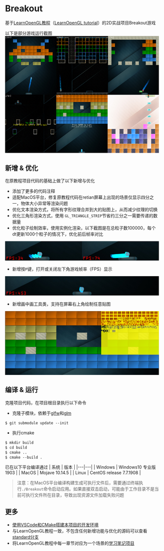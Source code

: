 # Breakout
基于[LearnOpenGL教程](https://learnopengl-cn.github.io/06%20In%20Practice/2D-Game/01%20Breakout/)（[LearnOpenGL tutorial](https://learnopengl.com/In-Practice/2D-Game/Breakout)）的2D实战项目Breakout游戏

以下是部分游戏运行截图
![](docs/breakout_summary.png)

## 新增 & 优化
在原教程项目代码的基础上做了以下新增与优化

* 添加了更多的代码注释
* 适配MacOS平台，修复原教程代码在retian屏幕上出现的场景仅显示四分之一，物体大小异常等渲染问题
* 优化文本渲染方式，将所有字形纹理合并到大的贴图上，从而减少纹理的切换
* 优化三角形渲染方式，使用 `GL_TRIANGLE_STRIP`节省约三分之一需要传递的数据量
* 优化粒子绘制效率，使用实例化渲染，以下截图是在总粒子数100000，每个dt更新1000个粒子的情况下，优化前后帧率对比

![](docs/particle_instance_compare_fps.png)
* 新增按`P`键，打开或关闭左下角游戏帧率（FPS）显示

![](docs/debug_fps.png)
* 新增画中画工具类，支持在屏幕右上角绘制任意贴图

![](docs/picture_in_picture.png)

## 编译 & 运行
克隆项目代码，在项目根目录执行以下命令
* 克隆子模块，依赖于[glfw](https://github.com/glfw/glfw)和[glm](https://github.com/g-truc/glm)
```
$ git submodule update --init
```
* 执行cmake
```
$ mkdir build
$ cd build
$ cmake ..
$ cmake --build .
```
已在以下平台编译通过
| 系统 | 版本 |
|---|---|
| Windows | Windows10 专业版 1903 |
| MacOS | Mojave 10.14.5 | 
| Linux | CentOS release 7.7.1908 |
> 注意：在MacOS平台编译构建生成可执行文件后，需要通过终端执行`./Breakout`命令启动应用。如果直接双击启动，可能由于工作目录不是当前可执行文件所在目录，导致出现资源文件加载失败问题 

## 更多
* [使用VSCode和CMake搭建本项目的开发环境](https://www.cnblogs.com/iwiniwin/p/13705456.html)
* 与LearnOpenGL教程一致，不包含任何新增功能与优化的源码可以查看[standard分支](https://github.com/iwiniwin/Breakout/tree/standard)
* 将LearnOpenGL教程中每一章节对应为一个场景的[学习笔记项目](https://github.com/iwiniwin/LearnOpenGL)